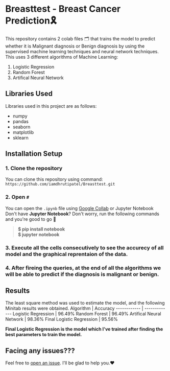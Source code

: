 # Breasttest - Breast Cancer Prediction🎗️
This repository contains 2 colab files 🗂️ that trains the model to predict whether it is Malignant diagnosis or Benign diagnosis by using the supervised machine learning techniques and neural network techniques. This uses 3 different algorithms of Machine Learning:

1. Logistic Regression
2. Random Forest
3. Artifical Neural Network

## Libraries Used
Libraries used in this project are as follows:
- numpy
- pandas
- seaborn
- matplotlib
- sklearn

## Installation Setup
### 1. Clone the repository
You can clone this repository using command: ``https://github.com/iamdhrutipatel/Breasttest.git``

### 2. Open ``#`` <br>
You can open the ``.ipynb`` file using [Google Collab](https://colab.research.google.com/) or Jupyter Notebook <br>
Don't have **Jupyter Notebook**? Don't worry, run the following commands and you're good to go 🚀 <br>
> **$ pip install notebook** <br>
> **$ jupyter notebook**<br>

### 3. Execute all the cells consecutively to see the accurecy of all model and the graphical reprentaion of the data.

### 4. After fireing the queries, at the end of all the algorithms we will be able to predict if the diagnosis is malignant or benign.

## Results
The least square method was used to estimate the model, and the following Minitab results were obtained.
Algorithm | Accuracy
------------ | -------------
Logistic Regression | 96.49%
Random Forest | 96.49%
Artifical Neural Network | 98.36%
Final Logistic Regression | 95.56%

<b>Final Logistic Regression is the model which I've trained after finding the best parameters to train the model.</b>

## Facing any issues???
Feel free to [open an issue](https://github.com/iamdhrutipatel/Breasttest/issues/new?assignees=&labels=Query&title=Query). I'll be glad to help you.❤️





